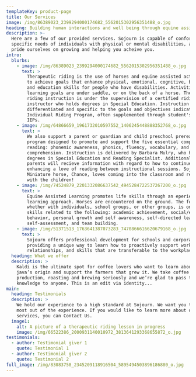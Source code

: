 ```yaml
---
templateKey: product-page
title: Our Services
image: /img/86389023_2399294000174682_5562015302956351488_o.jpg
heading: Building human interactions and well being through equine assisted activities.
description: >-
  Here are a few of our provided services. Sojourn is capable of conforming to
  specific needs of individuals with physical or mental disabilities, and we
  pride ourselves on growing and helping you acheive you.
intro:
  blurbs:
    - image: /img/86389023_2399294000174682_5562015302956351488_o.jpg
      text: >
        Therapeutic riding is the use of horses and equine assisted activities
        to achieve goals that enhance physical, emotional, cognitive, behavioral
        and education skills for people who have disabilities. Activities and
        learning goals are under saddle, or on the back of a horse. Therapeutic
        riding instruction is under the supervision of a certified riding
        instructor who holds degrees in Special Education. Instruction is
        differentiated and specific to the goals and objectives indicated in an
        Individual Riding Program, often supplemented through student's school
        IEPs.
    - image: /img/64866659_1961732010597552_1406245448888352768_o.jpg
      text: >
        We also support a parent or guardian and child preschool prereading
        program designed to promote and support the five essential components of
        reading: phonemic awareness, phonics, fluency, vocabulary, and
        comprehension. Instruction is delivered by Barbara Mulry, who has
        degrees in Special Education and Reading Specialist. Additionally,
        parents will recieve information with regard to how to continue
        enhancing a love of reading between instructional sessions. Sojourn's
        Miniature horse, Chance, loves coming into the classroom and reading
        with the children!
    - image: /img/74524879_2201332086637542_4945284722537267200_o.jpg
      text: >
        Equine Assisted Learning promotes life skills through an eperiential
        learning approach. Horses are encountered on the ground. The focus,
        whether with individuals, school groups, or other groups, is on life
        skills related to the following: academic achievement, social/emotional
        behavior, personal growth and self awareness, self-directed learning,
        self-assessment, and team building.
    - image: /img/51371513_1763641387073283_7470866616620679168_o.jpg
      text: >
        Sojourn offers professional development for schools and corporations
        providing a unique way to learn how to proactively support working
        relationships, and skills that are transferable to the workplace.
  heading: What we offer
  description: >
    Kaldi is the ultimate spot for coffee lovers who want to learn about their
    java’s origin and support the farmers that grew it. We take coffee
    production, roasting and brewing seriously and we’re glad to pass that
    knowledge to anyone. This is an edit via identity...
main:
  heading: Testimonials
  description: >
    We hold our experience to a high standard at Sojourn. We want you to get the
    most out of the experience. If you would like to learn more about our
    services, you can Contact Us.
  image1:
    alt: A picture of a therapeutic riding lesson in progress
    image: /img/66522386_2000931140010972_3813641293368655872_o.jpg
testimonials:
  - author: Testimonial giver 1
    quote: Testimonial 1
  - author: Testimonial giver 2
    quote: Testimonial 2
full_image: /img/83083758_2345209118916504_5895494503896186880_o.jpg
---
```

